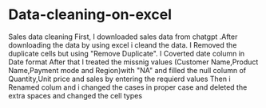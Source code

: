 # Data-cleaning-on-excel
Sales data cleaning 
First, I downloaded sales data from chatgpt .After downloading the data by using excel i cleand the data.
I Removed the duplicate cells but using "Remove Duplicate".
I Coverted date column in Date format
After that I treated the missnig values (Customer Name,Product Name,Payment mode and Region)with "NA" and filled the null column of Quantity,Unit price and sales by entering the requierd values
Then i Renamed colum and i changed the cases in proper case and deleted the extra spaces and changed the cell types 


